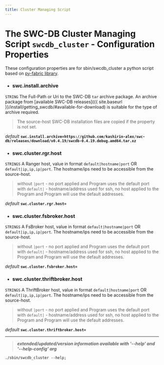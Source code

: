 ```yaml
---
title: Cluster Managing Script
---
```




# The SWC-DB Cluster Managing Script ```swcdb_cluster``` - Configuration Properties
These configuration properties are for sbin/swcdb_cluster a python script based on [py-fabric library](https://www.fabfile.org/).


* ### swc.install.archive
```STRING```
The Full-Path or Uri to the SWC-DB `tar` archive package. An archive package from [available SWC-DB releases]({{ site.baseurl }}/install/getting_swcdb/#available-for-download) is suitable for the type of archive required.
> The source-host SWC-DB installation files are copied if the property is not set.

  _default_ **```swc.install.archive=https://github.com/kashirin-alex/swc-db/releases/download/v0.4.19/swcdb-0.4.19.debug.amd64.tar.xz```**


* ### swc.cluster.rgr.host
```STRINGS```
A Ranger host, value in format ```default|hostname|port``` OR ```default|ip,ip,ip|port```. The hostname/ips need to be accessible from the source-host. 
> without ```|port``` - no port applied and Program uses the default port \
> with ```default|``` - hostname/address used for ssh, no host applied to the Program and Program will use the default addresses.

  _default_ **```swc.cluster.rgr.host=```**


* ### swc.cluster.fsbroker.host
```STRINGS```
A FsBroker host, value in format ```default|hostname|port``` OR ```default|ip,ip,ip|port```. The hostname/ips need to be accessible from the source-host. 
> without ```|port``` - no port applied and Program uses the default port \
> with ```default|``` - hostname/address used for ssh, no host applied to the Program and Program will use the default addresses.

  _default_ **```swc.cluster.fsbroker.host=```**



* ### swc.cluster.thriftbroker.host
```STRINGS```
A ThriftBroker host, value in format ```default|hostname|port``` OR ```default|ip,ip,ip|port```. The hostname/ips need to be accessible from the source-host. 
> without ```|port``` - no port applied and Program uses the default port \
> with ```default|``` - hostname/address used for ssh, no host applied to the Program and Program will use the default addresses.

  _default_ **```swc.cluster.thriftbroker.host=```**



***

 > _**extended/updated/version information available with '--help' and '--help-config' arg**_

```
./sbin/swcdb_cluster --help;
```

